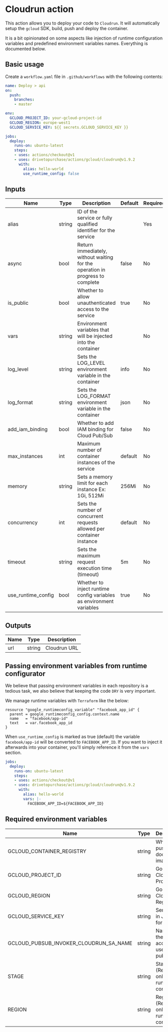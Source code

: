 # Cloudrun action

This action allows you to deploy your code to `Cloudrun`. It will automatically setup the `gcloud` SDK, build, push and deploy the container.

It is a bit opinionated on some aspects like injection of runtime configuration variables and predefined environment variables names. Everything is documented below.

## Basic usage

Create a `workflow.yaml` file in `.github/workflows` with the following contents:

```yaml
name: Deploy > api
on:
  push:
    branches:
    - master

env:
  GCLOUD_PROJECT_ID: your-gcloud-project-id
  GCLOUD_REGION: europe-west1
  GCLOUD_SERVICE_KEY: ${{ secrets.GCLOUD_SERVICE_KEY }}

jobs:
  deploy:
    runs-on: ubuntu-latest
    steps:
    - uses: actions/checkout@v1
    - uses: drivetopurchase/actions/gcloud/cloudrun@v1.9.2
      with:
        alias: hello-world
        use_runtime_config: false
```

## Inputs

| Name               | Type             | Description                                                                   |  Default  | Required |
| ------------------ | ---------------- | ----------------------------------------------------------------------------- | --------  | -------- |
| alias              | string           | ID of the service or fully qualified identifier for the service               |           | Yes      |
| async              | bool             | Return immediately, without waiting for the operation in progress to complete | false     | No       |
| is_public          | bool             | Whether to allow unauthenticated access to the service                        | true      | No       |
| vars               | string           | Environment variables that will be injected into the container                |           | No       |
| log_level          | string           | Sets the LOG_LEVEL environment variable in the container                      | info      | No       |
| log_format         | string           | Sets the LOG_FORMAT environment variable in the container                     | json      | No       |
| add_iam_binding    | bool             | Whether to add IAM binding for Cloud Pub/Sub                                  | false     | No       |
| max_instances      | int              | Maximum number of container instances of the service                          | default   | No       |
| memory             | string           | Sets a memory limit for each instance Ex: 1Gi, 512Mi                          | 256Mi     | No       |
| concurrency        | int              | Sets the number of concurrent requests allowed per container instance         | default   | No       |
| timeout            | string           | Sets the maximum request execution time (timeout)                             | 5m        | No       |
| use_runtime_config | bool             | Whether to inject runtime config variables as environment variables           | true      | No       |

## Outputs

| Name               | Type             | Description    |
| ------------------ | ---------------- | ----------------
| url                | string           | Cloudrun URL   |

## Passing environment variables from runtime configurator

We believe that passing environment variables in each repository is a tedious task, we also believe that keeping the code `DRY` is very important.

We manage runtime variables with `Terraform` like the below:

```hcl
resource "google_runtimeconfig_variable" "facebook_app_id" {
  parent = google_runtimeconfig_config.context.name
  name   = "facebook/app-id"
  text   = var.facebook_app_id
}
```

When `use_runtime_config` is marked as true (default) the variable `facebook/app-id` will be converted to `FACEBOOK_APP_ID`. If you want to inject it afterwards into your container, you'll simply reference it from the `vars` section.

```yaml
jobs:
  deploy:
    runs-on: ubuntu-latest
    steps:
    - uses: actions/checkout@v1
    - uses: drivetopurchase/actions/gcloud/cloudrun@v1.9.2
      with:
        alias: hello-world
        vars: |-
          FACEBOOK_APP_ID=${FACEBOOK_APP_ID}
```

## Required environment variables
 
| Name                                   | Type             | Description                                  | Example        |
| ---------------------------------------| ---------------- | -------------------------------------------- | -------------- |
| GCLOUD_CONTAINER_REGISTRY              | string           | Where to push/pull docker images             | eu.gcr.io      |
| GCLOUD_PROJECT_ID                      | string           | Google Cloud Project ID                      |                |
| GCLOUD_REGION                          | string           | Google Cloud Region                          | us-central1    |
| GCLOUD_SERVICE_KEY                     | string           | Service Key in JSON format                   |                |
| GCLOUD_PUBSUB_INVOKER_CLOUDRUN_SA_NAME | string           | Name of the service account used for pub/sub | foobar         |
| STAGE                                  | string           | Stage (Required only for runtime config)     | staging        |
| REGION                                 | string           | Region (Required only for runtime config)    | us             |
